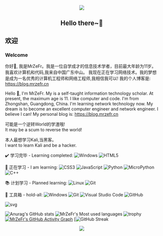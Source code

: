 <h1 align="center">
  <a href="https://blog.mrzefr.cn">
    <img src="https://readme-typing-svg.herokuapp.com/?lines=print(%27Hello%20World%27);Welcome%20To%20My%20Github%E3%81%AEHomePage">
  </a>
</h1>
<h2 align="center">Hello there~👋</h2>
<h2>欢迎</h2>
<h3>Welcome</h3>

你好👋, 我是MrZeFr。我是一位自学成才的信息技术学者，目前最大年龄为11岁。我喜欢计算机和代码,我来自中国广东中山。
我现在正在学习网络技术。我的梦想是成为一名优秀的计算机工程师和网络工程师,我相信我可以!
我的个人博客是: https://blog.mrzefr.cn

Hello 👋, I'm MrZeFr. My is a self-taught information technology scholar. At present, the maximum age is 11. I like computer and code. I'm from Zhongshan, Guangdong, China.
I'm learning network technology now. My dream is to become an excellent computer engineer and network engineer. I believe I can!
My personal blog is: https://blog.mrzefr.cn

可能是一个逆转World的学渣哦!
<br>
It may be a scum to reverse the world!

本人最想学习Kali,当黑客。
<br>
I want to learn Kali and be a hacker.

✔️ 学习完毕 - Learning completed:
![Windows](https://img.shields.io/badge/Windows-0078D6?style=flat-square&logo=windows&logoColor=white)
![HTML5](https://img.shields.io/badge/-HTML5-E34F26?style=flat-square&logo=html5&logoColor=white)

💪 正在学习 - I am learning: 
![CSS3](https://img.shields.io/badge/-CSS3-1572B6?style=flat-square&logo=css3)
![JavaScript](https://img.shields.io/badge/-JavaScript-oringe?style=flat-square&logo=javascript)
![Python](https://img.shields.io/badge/-Python-pink?style=flat-square&logo=Python)
![MicroPython](https://img.shields.io/badge/-MicroPython-pink?style=flat-square&logo=MicroPython)
![C++](https://img.shields.io/badge/-C++-00599C?style=flat-square&logo=c)

📚️ 计划学习 - Planned learning:
![Linux](https://img.shields.io/badge/Linux-FCC624?style=style=flat-square&logo=linux&logoColor=black)
![Git](https://img.shields.io/badge/-Git-E34F26?style=flat-square&logo=Git&logoColor=white)

🧰 工具箱 - hold-all:
![Windows](https://img.shields.io/badge/Windows-0078D6?style=flat-square&logo=windows&logoColor=white)
![Git](https://img.shields.io/badge/-Git-E34F26?style=flat-square&logo=Git&logoColor=white)
![Visual Studio Code](https://img.shields.io/badge/-Visual%20Studio%20Code-007ACC?style=flat-square&logo=Visual%20Studio%20Code&logoColor=fff)
![GitHub](https://img.shields.io/badge/-GitHub-pink?style=flat-square&logo=github)

![svg](https://fastly.jsdelivr.net/gh/Hi-MrZeFr/Hi-MrZeFr/assets/github-contribution-grid-snake.svg)

![Anurag's GitHub stats](https://github-readme-stats.vercel.app/api?username=Hi-MrZeFr)
![MrZeFr's Most used languages](https://github-readme-stats.vercel.app/api/top-langs/?username=Hi-MrZeFr&layout=compact&hide_border=true&langs_count=10)
![trophy](https://github-profile-trophy.vercel.app/?username=Hi-MrZeFr)
[![MrZeFr's GitHub Activity Graph](https://activity-graph.herokuapp.com/graph?username=Hi-MrZeFr&theme=xcode)](https://github.com/Hi-MrZeFr)
[![GitHub Streak](https://github-readme-streak-stats.herokuapp.com/?user=Hi-MrZeFr)
<div align="center"><img  src="https://github-profile-trophy.vercel.app/?username=Hi-MrZeFr&theme=gruvbox&row=1&column=6&no-frame=true&no-bg=true" /></div>
<br>







